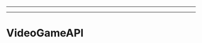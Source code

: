 ------------------------------------------------------------------------
----------------------------------------------------------------------------------------------------
# VideoGameAPI
